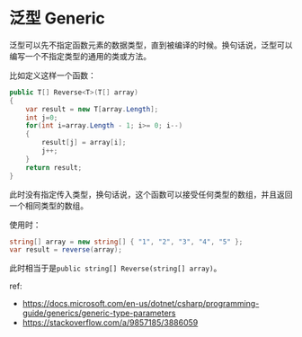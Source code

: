 # 泛型 Generic

泛型可以先不指定函数元素的数据类型，直到被编译的时候。换句话说，泛型可以编写一个不指定类型的通用的类或方法。

比如定义这样一个函数：

```c#
public T[] Reverse<T>(T[] array)
{
    var result = new T[array.Length];
    int j=0;
    for(int i=array.Length - 1; i>= 0; i--)
    {
        result[j] = array[i];
        j++;
    }
    return result;
}
```

此时没有指定传入类型，换句话说，这个函数可以接受任何类型的数组，并且返回一个相同类型的数组。

使用时：

```c#
string[] array = new string[] { "1", "2", "3", "4", "5" };
var result = reverse(array);
```

此时相当于是`public string[] Reverse(string[] array)`。


ref: 
* https://docs.microsoft.com/en-us/dotnet/csharp/programming-guide/generics/generic-type-parameters
* https://stackoverflow.com/a/9857185/3886059